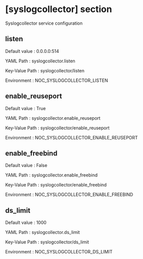 # [syslogcollector] section
Syslogcollector service configuration

## listen

Default value
:   0.0.0.0:514

YAML Path
:   syslogcollector.listen

Key-Value Path
:   syslogcollector/listen

Environment
:   NOC_SYSLOGCOLLECTOR_LISTEN

## enable_reuseport

Default value
:   True

YAML Path
:   syslogcollector.enable_reuseport

Key-Value Path
:   syslogcollector/enable_reuseport

Environment
:   NOC_SYSLOGCOLLECTOR_ENABLE_REUSEPORT

## enable_freebind

Default value
:   False

YAML Path
:   syslogcollector.enable_freebind

Key-Value Path
:   syslogcollector/enable_freebind

Environment
:   NOC_SYSLOGCOLLECTOR_ENABLE_FREEBIND

## ds_limit

Default value
:   1000

YAML Path
:   syslogcollector.ds_limit

Key-Value Path
:   syslogcollector/ds_limit

Environment
:   NOC_SYSLOGCOLLECTOR_DS_LIMIT
